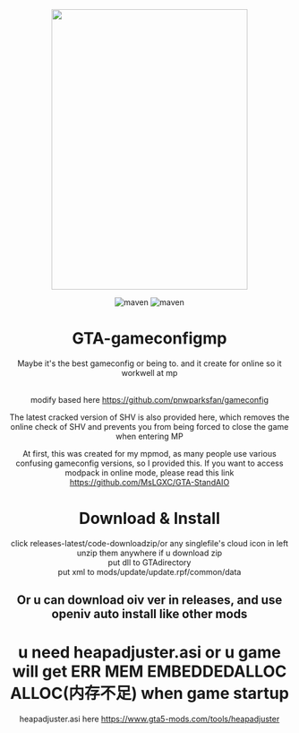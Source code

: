 <div align=center><img width="350" height="500" src="https://raw.githubusercontent.com/MsLGXC/GTA-StandAIO/main/Elaina.jpg"/>

![maven](https://img.shields.io/badge/MsLGXC-%E6%B5%81%E5%85%89%E6%98%9F%E8%BE%B0-brightgreen)
![maven](https://img.shields.io/badge/GTA-1.67[3028]-darkgreen)
  
  <h1>GTA-gameconfigmp</h1>
  Maybe it's the best gameconfig or being to. and it create for online so it workwell at mp<br><br>
  
  modify based here https://github.com/pnwparksfan/gameconfig

  The latest cracked version of SHV is also provided here, which removes the online check of SHV and prevents you from being forced to close the game when entering MP

  At first, this was created for my mpmod, as many people use various confusing gameconfig versions, so I provided this. If you want to access modpack in online mode, please read this link https://github.com/MsLGXC/GTA-StandAIO

  # Download & Install
  click releases-latest/code-downloadzip/or any singlefile's cloud icon in left<br>
  unzip them anywhere if u download zip<br>
  put dll to GTAdirectory<br>
  put xml to mods/update/update.rpf/common/data

  ## Or u can download oiv ver in releases, and use openiv auto install like other mods

  # u need heapadjuster.asi or u game will get ERR MEM EMBEDDEDALLOC ALLOC(内存不足) when game startup
  heapadjuster.asi here https://www.gta5-mods.com/tools/heapadjuster

  